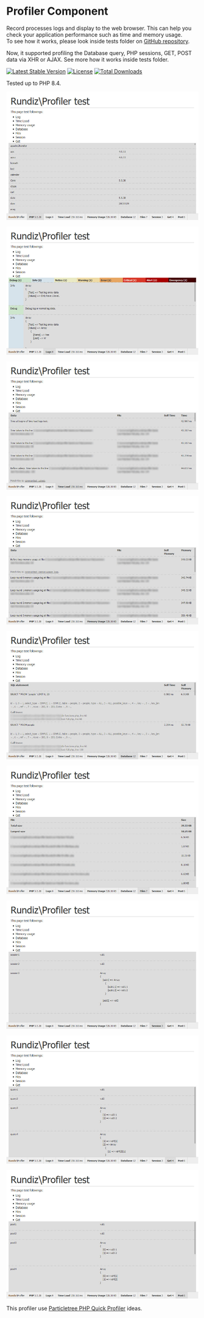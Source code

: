 # Profiler Component

Record processes logs and display to the web browser. This can help you check your application performance such as time and memory usage.<br>
To see how it works, please look inside tests folder on [GitHub repository](https://github.com/Rundiz/profiler/tree/master/tests).

Now, it supported profiling the Database query, PHP sessions, GET, POST data via XHR or AJAX. See more how it works inside tests folder.

[![Latest Stable Version](https://poser.pugx.org/rundiz/profiler/v/stable)](https://packagist.org/packages/rundiz/profiler)
[![License](https://poser.pugx.org/rundiz/profiler/license)](https://packagist.org/packages/rundiz/profiler)
[![Total Downloads](https://poser.pugx.org/rundiz/profiler/downloads)](https://packagist.org/packages/rundiz/profiler)

Tested up to PHP 8.4.

![Rundiz\Profiler](tests/via-http/profiler-screenshot.jpg "Rundiz Profiler screenshot")

![Rundiz\Profiler](tests/via-http/profiler-screenshot2.jpg "Rundiz Profiler screenshot")

![Rundiz\Profiler](tests/via-http/profiler-screenshot3.jpg "Rundiz Profiler screenshot")

![Rundiz\Profiler](tests/via-http/profiler-screenshot4.jpg "Rundiz Profiler screenshot")

![Rundiz\Profiler](tests/via-http/profiler-screenshot5.jpg "Rundiz Profiler screenshot")

![Rundiz\Profiler](tests/via-http/profiler-screenshot6.jpg "Rundiz Profiler screenshot")

![Rundiz\Profiler](tests/via-http/profiler-screenshot7.jpg "Rundiz Profiler screenshot")

![Rundiz\Profiler](tests/via-http/profiler-screenshot8.jpg "Rundiz Profiler screenshot")

![Rundiz\Profiler](tests/via-http/profiler-screenshot9.jpg "Rundiz Profiler screenshot")

This profiler use [Particletree PHP Quick Profiler][1] ideas.

[1]: http://www.particletree.com/features/php-quick-profiler/